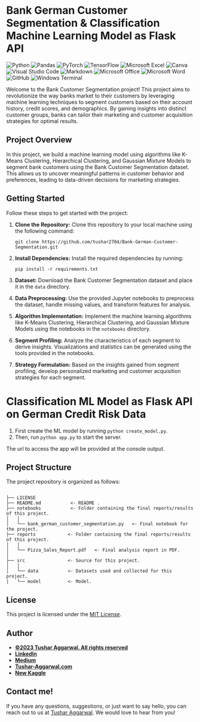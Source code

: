 # Bank German Customer Segmentation & Classification Machine Learning Model as Flask API 
![Python](https://img.shields.io/badge/Python-3776AB.svg?style=for-the-badge&logo=Python&logoColor=white)
![Pandas](https://img.shields.io/badge/pandas-%23150458.svg?style=for-the-badge&logo=pandas&logoColor=white)
![PyTorch](https://img.shields.io/badge/PyTorch-%23EE4C2C.svg?style=for-the-badge&logo=PyTorch&logoColor=white)
![TensorFlow](https://img.shields.io/badge/TensorFlow-%23FF6F00.svg?style=for-the-badge&logo=TensorFlow&logoColor=white)
![Microsoft Excel](https://img.shields.io/badge/Microsoft_Excel-217346?style=for-the-badge&logo=microsoft-excel&logoColor=white)
![Canva](https://img.shields.io/badge/Canva-%2300C4CC.svg?style=for-the-badge&logo=Canva&logoColor=white)
![Visual Studio Code](https://img.shields.io/badge/Visual%20Studio%20Code-0078d7.svg?style=for-the-badge&logo=visual-studio-code&logoColor=white)
![Markdown](https://img.shields.io/badge/markdown-%23000000.svg?style=for-the-badge&logo=markdown&logoColor=white)
![Microsoft Office](https://img.shields.io/badge/Microsoft_Office-D83B01?style=for-the-badge&logo=microsoft-office&logoColor=white)
![Microsoft Word](https://img.shields.io/badge/Microsoft_Word-2B579A?style=for-the-badge&logo=microsoft-word&logoColor=white)
![GitHub](https://img.shields.io/badge/github-%23121011.svg?style=for-the-badge&logo=github&logoColor=white)
![Windows Terminal](https://img.shields.io/badge/Windows%20Terminal-%234D4D4D.svg?style=for-the-badge&logo=windows-terminal&logoColor=white)

Welcome to the Bank Customer Segmentation project! This project aims to revolutionize the way banks market to their customers by leveraging machine learning techniques to segment customers based on their account history, credit scores, and demographics. By gaining insights into distinct customer groups, banks can tailor their marketing and customer acquisition strategies for optimal results.

## Project Overview

In this project, we build a machine learning model using algorithms like K-Means Clustering, Hierarchical Clustering, and Gaussian Mixture Models to segment bank customers using the Bank Customer Segmentation dataset. This allows us to uncover meaningful patterns in customer behavior and preferences, leading to data-driven decisions for marketing strategies.

## Getting Started

Follow these steps to get started with the project:

1. **Clone the Repository:** Clone this repository to your local machine using the following command:
   ```
   git clone https://github.com/tushar2704/Bank-German-Customer-Segmentation.git
   ```

2. **Install Dependencies:** Install the required dependencies by running:
   ```
   pip install -r requirements.txt
   ```

3. **Dataset:** Download the Bank Customer Segmentation dataset and place it in the `data` directory.

4. **Data Preprocessing:** Use the provided Jupyter notebooks to preprocess the dataset, handle missing values, and transform features for analysis.

5. **Algorithm Implementation:** Implement the machine learning algorithms like K-Means Clustering, Hierarchical Clustering, and Gaussian Mixture Models using the notebooks in the `notebooks` directory.

6. **Segment Profiling:** Analyze the characteristics of each segment to derive insights. Visualizations and statistics can be generated using the tools provided in the notebooks.

7. **Strategy Formulation:** Based on the insights gained from segment profiling, develop personalized marketing and customer acquisition strategies for each segment.

# Classification ML Model as Flask API on German Credit Risk Data

1. First create the ML model by running `python create_model.py`.
2. Then, run `python app.py` to start the server. 

The url to access the app will be provided at the console output.

## Project Structure

The project repository is organized as follows:

```

├── LICENSE
├── README.md           <- README .
├── notebooks           <- Folder containing the final reports/results of this project.
│   │
│   └── bank_german_customer_segmentation.py   <- Final notebook for the project.
├── reports            <- Folder containing the final reports/results of this project.
│   │
│   └── Pizza_Sales_Report.pdf   <- Final analysis report in PDF.
│   
├── src                <- Source for this project.
│   │
│   └── data           <- Datasets used and collected for this project.
|   └── model          <- Model.

```

## License

This project is licensed under the [MIT License](LICENSE).
## Author
- <ins><b>©2023 Tushar Aggarwal. All rights reserved</b></ins>
- <b>[LinkedIn](https://www.linkedin.com/in/tusharaggarwalinseec/)</b>
- <b>[Medium](https://medium.com/@tushar_aggarwal)</b> 
- <b>[Tushar-Aggarwal.com](https://www.tushar-aggarwal.com/)</b>
- <b>[New Kaggle](https://www.kaggle.com/tagg27)</b> 

## Contact me!
If you have any questions, suggestions, or just want to say hello, you can reach out to us at [Tushar Aggarwal](mailto:info@tushar-aggarwal.com). We would love to hear from you!
